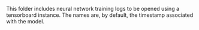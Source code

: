 This folder includes neural network training logs to be opened using a tensorboard instance.
The names are, by default, the timestamp associated with the model.
